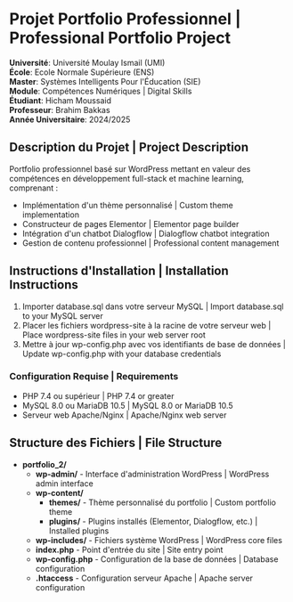 # Projet Portfolio Professionnel | Professional Portfolio Project

**Université**: Université Moulay Ismail (UMI)  
**École**: Ecole Normale Supérieure (ENS)  
**Master**: Systèmes Intelligents Pour l'Éducation (SIE)  
**Module**: Compétences Numériques | Digital Skills  
**Étudiant**: Hicham Moussaid  
**Professeur**: Brahim Bakkas  
**Année Universitaire**: 2024/2025  

## Description du Projet | Project Description
Portfolio professionnel basé sur WordPress mettant en valeur des compétences en développement full-stack et machine learning, comprenant :
- Implémentation d'un thème personnalisé | Custom theme implementation
- Constructeur de pages Elementor | Elementor page builder
- Intégration d'un chatbot Dialogflow | Dialogflow chatbot integration
- Gestion de contenu professionnel | Professional content management

## Instructions d'Installation | Installation Instructions
1. Importer database.sql dans votre serveur MySQL | Import database.sql to your MySQL server
2. Placer les fichiers wordpress-site à la racine de votre serveur web | Place wordpress-site files in your web server root
3. Mettre à jour wp-config.php avec vos identifiants de base de données | Update wp-config.php with your database credentials

### Configuration Requise | Requirements
- PHP 7.4 ou supérieur | PHP 7.4 or greater
- MySQL 8.0 ou MariaDB 10.5 | MySQL 8.0 or MariaDB 10.5
- Serveur web Apache/Nginx | Apache/Nginx web server

## Structure des Fichiers | File Structure

- **portfolio_2/**
  - **wp-admin/** - Interface d'administration WordPress | WordPress admin interface
  - **wp-content/**
    - **themes/** - Thème personnalisé du portfolio | Custom portfolio theme
    - **plugins/** - Plugins installés (Elementor, Dialogflow, etc.) | Installed plugins
  - **wp-includes/** - Fichiers système WordPress | WordPress core files
  - **index.php** - Point d'entrée du site | Site entry point
  - **wp-config.php** - Configuration de la base de données | Database configuration
  - **.htaccess** - Configuration serveur Apache | Apache server configuration
